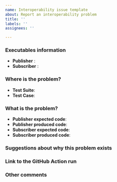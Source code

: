 ```yaml
---
name: Interoperability issue template
about: Report an interoperability problem
title: ''
labels: ''
assignees: ''

---
```


### Executables information

- **Publisher** : 
- **Subscriber** :

### Where is the problem?

- **Test Suite**:
- **Test Case**:

### What is the problem?

- **Publisher expected code**:
- **Publisher produced code**:
- **Subscriber expected code**:
- **Subscriber produced code**:

### Suggestions about why this problem exists

### Link to the GitHub Action run

### Other comments
